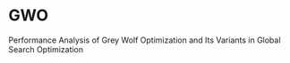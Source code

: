 # GWO
Performance Analysis of Grey Wolf Optimization and Its Variants in Global Search Optimization
